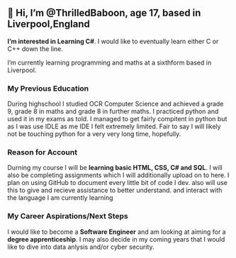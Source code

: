 <html>
<head>
</head>
<body>
<h2>👋 Hi, I’m @ThrilledBaboon, age 17, based in Liverpool,England</h1>


  <p>
<strong>I’m interested in Learning C#</strong>. I would like to eventually learn either C or C++ down the line.
  </p>
  <p>
I’m currently learning programming and maths at a sixthform based in Liverpool.
  </p>
  <h3> My Previous Education</h3>
  <p>
During highschool I studied OCR Computer Science and achieved a grade 9, grade 8 in maths and grade 8 in further maths.
I practiced python and used it in my exams as told.
I managed to get fairly compitent in python but as I was use IDLE as me IDE I felt extremely limited. 
Fair to say I will likely not be touching python for a very very long time, hopefully. 
  </p>
  <h3>  Reason for Account</h3>
  <p>
Durning my course I will be <strong>learning basic HTML, CSS, C# and SQL</strong>.
I will also be completing assignments which I will additionally upload on to here.
I plan on using GitHub to document every little bit of code I dev.
also will use this to give and recieve assistance to better understand. 
and interact with the language I am currently learning
  </p>
  <h3> My Career Aspirations/Next Steps</h3>
  <p>
I would like to become a <strong>Software Engineer</strong> and am looking at aiming for a <strong>degree apprenticeship</strong>.
I may also decide in my coming years that I would like to dive into data anlysis and/or cyber security. 
  </p>

</body>
